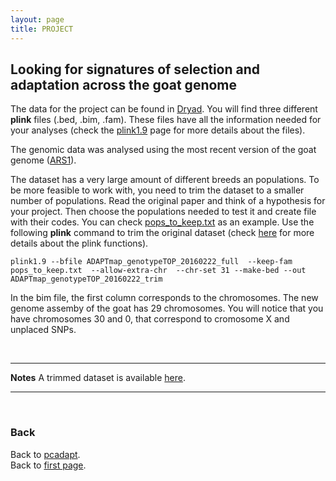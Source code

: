 ```yaml
---
layout: page
title: PROJECT
---
```


## Looking for signatures of selection and adaptation across the goat genome


The data for the project can be found in [Dryad](https://datadryad.org/resource/doi:10.5061/dryad.v8g21pt). You will find three different **plink** files (.bed, .bim, .fam). These files have all the information needed for your analyses (check the [plink1.9](https://www.cog-genomics.org/plink/1.9/formats) page for more details about the files).

The genomic data was analysed using the most recent version of the goat genome ([ARS1](https://www.ncbi.nlm.nih.gov/genome/gdv/browser/?acc=GCF_001704415.1&context=genome)).



The dataset has a very large amount of different breeds an populations. To be more feasible to work with, you need to trim the dataset to a smaller number of populations. Read the original paper and think of a hypothesis for your project. Then choose the populations needed to test it and create file with their codes. You can check [pops_to_keep.txt](../data/pops_to_keep.txt) as an example. Use the following **plink** command to trim the original dataset (check [here](https://www.cog-genomics.org/plink/1.9/index) for more details about the plink functions). 

```
plink1.9 --bfile ADAPTmap_genotypeTOP_20160222_full  --keep-fam pops_to_keep.txt  --allow-extra-chr  --chr-set 31 --make-bed --out ADAPTmap_genotypeTOP_20160222_trim
```
In the bim file, the first column corresponds to the chromosomes. The new  genome assemby of the goat has 29 chromosomes. You will notice that you have chromosomes 30 and 0, that correspond to cromosome X and unplaced SNPs.  



<br/>

-----------------------------------------
**Notes**
A trimmed dataset is available [here](../data/goat_trim.zip).


----------------------------------------------------
<br/>

### Back

Back to [pcadapt](./PCadapt.md).   
Back to [first page](../index.md).

